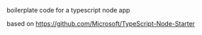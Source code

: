 boilerplate code for a typescript node app

based on https://github.com/Microsoft/TypeScript-Node-Starter